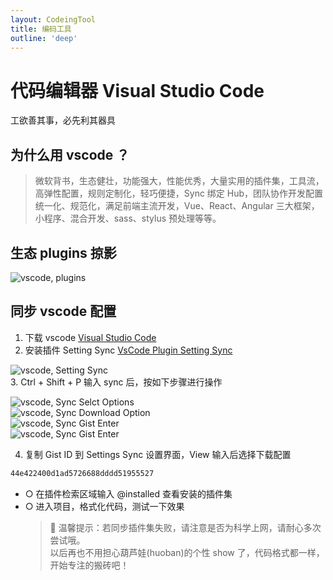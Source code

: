 ```yaml
---
layout: CodeingTool
title: 编码工具
outline: 'deep'
---
```


# 代码编辑器 Visual Studio Code

工欲善其事，必先利其器具

## 为什么用 vscode ？

> 微软背书，生态健壮，功能强大，性能优秀，大量实用的插件集，工具流，高弹性配置，规则定制化，轻巧便捷，Sync 绑定 Hub，团队协作开发配置统一化、规范化，满足前端主流开发，Vue、React、Angular 三大框架，小程序、混合开发、sass、stylus 预处理等等。

## 生态 plugins 掠影

![vscode, plugins](/assets/img/plugins.png)

<!-- #### ■ 集成 ESLint - Prettier 定制化配置 -->

<!-- 保存代码时进行格式检查
![prettier, img](/assets/img/prettier.png) -->

## 同步 vscode 配置

1. 下载 vscode [Visual Studio Code](https://code.visualstudio.com/)
2. 安装插件 Setting Sync [VsCode Plugin Setting Sync](https://marketplace.visualstudio.com/items?itemName=Shan.code-settings-sync)

![vscode, Setting Sync](/assets/img/settingsync.png)  
3. Ctrl + Shift + P 输入 sync 后，按如下步骤进行操作

![vscode, Sync Selct Options](/assets/img/sync-select-options.png)  
![vscode, Sync Download Option](/assets/img/sync-download-option.png)  
![vscode, Sync Gist Enter](/assets/img/sync-open-setting.png)  
![vscode, Sync Gist Enter](/assets/img/sync-gist.png)

4. 复制 Gist ID 到 Settings Sync 设置界面，View 输入后选择下载配置

```txt
44e422400d1ad5726688dddd51955527
```

- ○ 在插件检索区域输入 @installed 查看安装的插件集
- ○ 进入项目，格式化代码，测试一下效果
  > :incoming_envelope: 温馨提示：若同步插件集失败，请注意是否为科学上网，请耐心多次尝试哦。  
  > 以后再也不用担心葫芦娃(huoban)的个性 show 了，代码格式都一样，开始专注的搬砖吧！

<!-- <Standard /> -->

<script setup>
/**
 * 这里路径 @theme 可以直接指向 .vitepress/theme 目录
 * 
 * 注意：在 vitepress 1.0.0-alpha.6 版本前的别名为 /@theme
 * 1.0.0-alpha.6 版本以后的别名改为 @theme
 * 详情参考：https://github.com/vuejs/vitepress/blob/main/CHANGELOG.md
 */
// import Standard from '../../src/views/Standard.vue'
// import Standard from '_v/Standard.vue'
</script>
